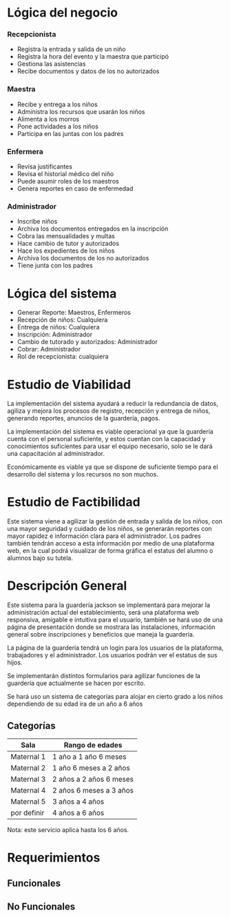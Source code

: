 # Lógica del negocio
 
### Recepcionista
   - Registra la entrada y salida de un niño
   - Registra la hora del evento y la maestra que participó
   - Gestiona las asistencias
   - Recibe documentos y datos de los no autorizados
 
### Maestra
   - Recibe y entrega a los niños
   - Administra los recursos que usarán los niños
   - Alimenta a los morros
   - Pone actividades a los niños
   - Participa en las juntas con los padres
 
### Enfermera
   - Revisa justificantes
   - Revisa el historial médico del niño
   - Puede asumir roles de los maestros
   - Genera reportes en caso de enfermedad
 
### Administrador
   - Inscribe niños
   - Archiva los documentos entregados en la inscripción
   - Cobra las mensualidades y multas
   - Hace cambio de tutor y autorizados
   - Hace los expedientes de los niños
   - Archiva los documentos de los no autorizados
   - Tiene junta con los padres
 
# Lógica del sistema
   - Generar Reporte: Maestros, Enfermeros
   - Recepción de niños: Cualquiera
   - Entrega de niños: Cualquiera
   - Inscripción: Administrador
   - Cambio de tutorado y autorizados: Administrador
   - Cobrar: Administrador
   - Rol de recepcionista: cualquiera
 
 
# Estudio de Viabilidad
La implementación del sistema ayudará a reducir la redundancia de datos, agiliza y mejora los procesos de registro, recepción y entrega de niños, generando reportes, anuncios de la guardería, pagos.
 
La implementación del sistema es viable operacional ya que la guardería cuenta con el personal suficiente, y estos cuentan con la capacidad y conocimientos suficientes para usar el equipo necesario, solo se le dará una capacitación al administrador.
 
Económicamente es viable ya que se dispone de suficiente tiempo para el desarrollo del sistema y los recursos no son muchos.
 
# Estudio de Factibilidad
Este sistema viene a agilizar la gestión de entrada y salida de los niños, con una mayor seguridad y cuidado de los niños, se generarán reportes con mayor rapidez e información clara para el administrador. Los padres también tendrán acceso a esta información por medio de una plataforma web, en la cual podrá visualizar de forma gráfica el estatus del alumno o alumnos bajo su tutela.
 
 
# Descripción General
Este sistema para la guardería jackson se implementará para mejorar la administración actual del establecimiento, será una plataforma web responsiva, amigable e intuitiva para el usuario, también se hará uso de una página de presentación donde se mostrara las instalaciones, información general sobre inscripciones y beneficios que maneja la guardería.
 
La página de la guardería tendrá un login para los usuarios de la plataforma, trabajadores y el administrador. Los usuarios podrán ver el estatus de sus hijos.
 
Se implementarán distintos formularios para agilizar funciones de la guardería que actualmente se hacen por escrito.
 
Se hará uso un sistema de categorías para alojar en cierto grado a los niños dependiendo de su edad ira de un año a 6 años
## Categorías
|Sala|Rango de edades|
|-|-|
|Maternal 1|1 año a 1 año 6 meses|
|Maternal 2|1 año 6 meses a 2 años|
|Maternal 3|2 años a 2 años 6 meses|
|Maternal 4|2 años 6 meses a 3 años|
|Maternal 5|3 años a 4 años|
|por definir|4 años a 6 años|
 
   Nota: este servicio aplica hasta los 6 años.
   
   
# Requerimientos
 
## Funcionales
 
## No Funcionales
 

